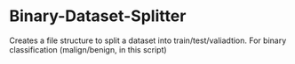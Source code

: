 # Binary-Dataset-Splitter
Creates a file structure to split a dataset into train/test/valiadtion. For binary classification (malign/benign, in this script)
